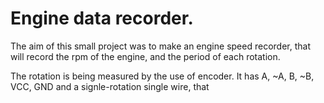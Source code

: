 <h1>Engine data recorder.</h1>

<p>The aim of this small project was to make an engine speed recorder, that will record the rpm of the engine, and the period of each rotation.</p>
<p>The rotation is being measured by the use of encoder. It has A, ~A, B, ~B, VCC, GND and a signle-rotation single wire, that</p>
